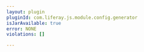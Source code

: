 ```yaml
---
layout: plugin
pluginId: com.liferay.js.module.config.generator
isJarAvailable: true
error: NONE
violations: []

---
```

